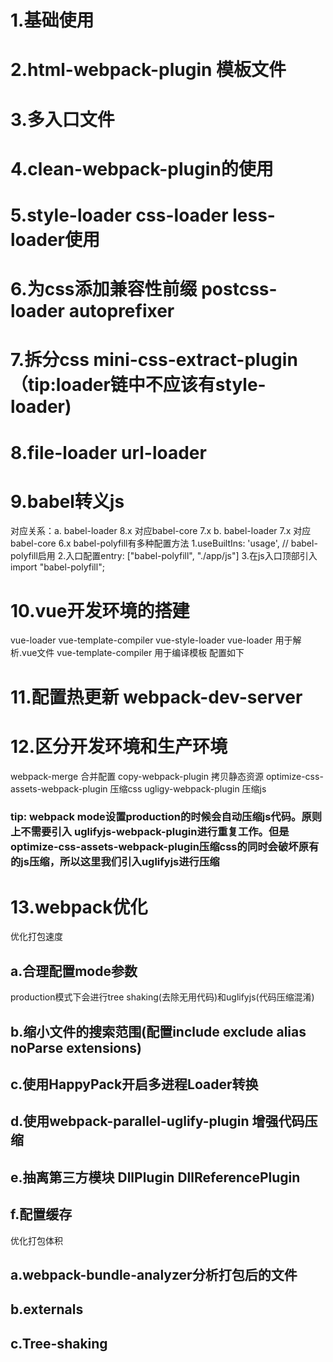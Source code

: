 # 1.基础使用
# 2.html-webpack-plugin 模板文件
# 3.多入口文件
# 4.clean-webpack-plugin的使用
# 5.style-loader css-loader less-loader使用
# 6.为css添加兼容性前缀 postcss-loader autoprefixer
# 7.拆分css mini-css-extract-plugin （tip:loader链中不应该有style-loader)
# 8.file-loader url-loader
# 9.babel转义js
  对应关系：a. babel-loader 8.x 对应babel-core 7.x   b. babel-loader 7.x 对应babel-core 6.x
  babel-polyfill有多种配置方法
  1.useBuiltIns: 'usage', // babel-polyfill启用
  2.入口配置entry: ["babel-polyfill", "./app/js"]
  3.在js入口顶部引入import "babel-polyfill";

# 10.vue开发环境的搭建
  vue-loader vue-template-compiler vue-style-loader
  vue-loader 用于解析.vue文件
  vue-template-compiler 用于编译模板 配置如下

# 11.配置热更新 webpack-dev-server
# 12.区分开发环境和生产环境
  webpack-merge 合并配置
  copy-webpack-plugin 拷贝静态资源
  optimize-css-assets-webpack-plugin 压缩css
  ugligy-webpack-plugin 压缩js
  ### tip: webpack mode设置production的时候会自动压缩js代码。原则上不需要引入          uglifyjs-webpack-plugin进行重复工作。但是optimize-css-assets-webpack-plugin压缩css的同时会破坏原有的js压缩，所以这里我们引入uglifyjs进行压缩

# 13.webpack优化
  优化打包速度
  ## a.合理配置mode参数  
  production模式下会进行tree shaking(去除无用代码)和uglifyjs(代码压缩混淆)
  ## b.缩小文件的搜索范围(配置include exclude alias noParse extensions)
  ## c.使用HappyPack开启多进程Loader转换
  ## d.使用webpack-parallel-uglify-plugin 增强代码压缩
  ## e.抽离第三方模块 DllPlugin DllReferencePlugin
  ## f.配置缓存
  优化打包体积
  ## a.webpack-bundle-analyzer分析打包后的文件
  ## b.externals
  ## c.Tree-shaking
